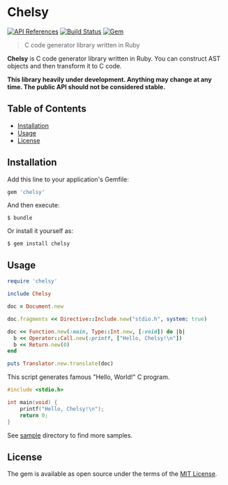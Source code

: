 # Chelsy

[![API References](https://img.shields.io/badge/doc-api-blue.svg)](http://www.rubydoc.info/gems/chelsy)
[![Build Status](https://travis-ci.org/ishikawa/chelsy.svg?branch=master)](https://travis-ci.org/ishikawa/chelsy)
[![Gem](https://img.shields.io/gem/v/chelsy.svg)](https://rubygems.org/gems/chelsy)

> C code generator library written in Ruby

**Chelsy** is C code generator library written in Ruby. You can construct AST objects and then transform it to C code.

**This library heavily under development. Anything may change at any time. The public API should not be considered stable.**

## Table of Contents

- [Installation](#installation)
- [Usage](#usage)
- [License](#license)

## Installation

Add this line to your application's Gemfile:

```ruby
gem 'chelsy'
```

And then execute:

    $ bundle

Or install it yourself as:

    $ gem install chelsy

## Usage

```ruby
require 'chelsy'

include Chelsy

doc = Document.new

doc.fragments << Directive::Include.new("stdio.h", system: true)

doc << Function.new(:main, Type::Int.new, [:void]) do |b|
  b << Operator::Call.new(:printf, ["Hello, Chelsy!\n"])
  b << Return.new(0)
end

puts Translator.new.translate(doc)
```

This script generates famous "Hello, World!" C program.

```c
#include <stdio.h>

int main(void) {
    printf("Hello, Chelsy!\n");
    return 0;
}
```

See [sample](https://github.com/ishikawa/chelsy/tree/master/sample) directory to find more samples.

## License

The gem is available as open source under the terms of the [MIT License](http://opensource.org/licenses/MIT).

